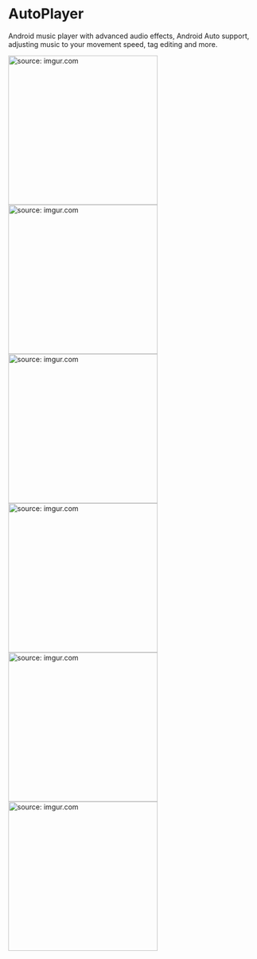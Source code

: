 # AutoPlayer
Android music player with advanced audio effects, Android Auto support, adjusting music to your movement speed, tag editing and more.

<a href="https://imgur.com/KY6XpXS"><img src="https://i.imgur.com/KY6XpXS.jpg" title="source: imgur.com" width="300"/></a>
<a href="https://imgur.com/K1GwcT5"><img src="https://i.imgur.com/K1GwcT5.jpg" title="source: imgur.com" width="300"/></a>
<a href="https://imgur.com/wbCfzHS"><img src="https://i.imgur.com/wbCfzHS.jpg" title="source: imgur.com"  width="300"/></a>
<a href="https://imgur.com/CiXWZ6b"><img src="https://i.imgur.com/CiXWZ6b.jpg" title="source: imgur.com"  width="300"/></a>
<a href="https://imgur.com/sOZ1E8h"><img src="https://i.imgur.com/sOZ1E8h.jpg" title="source: imgur.com"  width="300"/></a>
<a href="https://imgur.com/VZFoJqG"><img src="https://i.imgur.com/VZFoJqG.jpg" title="source: imgur.com"  width="300"/></a>
